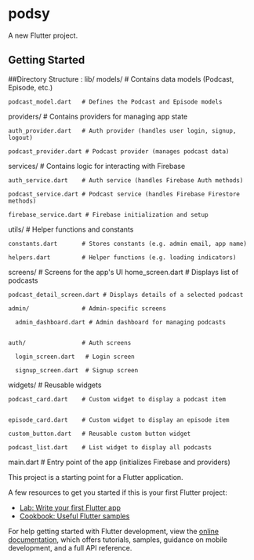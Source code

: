 # podsy

A new Flutter project.

## Getting Started

##Directory Structure :
lib/
  models/                # Contains data models (Podcast, Episode, etc.)
  
    podcast_model.dart   # Defines the Podcast and Episode models
    
  providers/             # Contains providers for managing app state
  
    auth_provider.dart   # Auth provider (handles user login, signup, logout)
    
    podcast_provider.dart # Podcast provider (manages podcast data)
    
  services/              # Contains logic for interacting with Firebase
  
    auth_service.dart    # Auth service (handles Firebase Auth methods)
    
    podcast_service.dart # Podcast service (handles Firebase Firestore methods)
    
    firebase_service.dart # Firebase initialization and setup
    
  utils/                 # Helper functions and constants
  
    constants.dart       # Stores constants (e.g. admin email, app name)
    
    helpers.dart         # Helper functions (e.g. loading indicators)

    
  screens/               # Screens for the app's UI
    home_screen.dart     # Displays list of podcasts
    
    podcast_detail_screen.dart # Displays details of a selected podcast
    
    admin/               # Admin-specific screens
    
      admin_dashboard.dart # Admin dashboard for managing podcasts

      
    auth/                # Auth screens
    
      login_screen.dart   # Login screen
      
      signup_screen.dart  # Signup screen

      
  widgets/               # Reusable widgets
  
    podcast_card.dart    # Custom widget to display a podcast item
    
    
    episode_card.dart    # Custom widget to display an episode item
    
    custom_button.dart   # Reusable custom button widget
    
    podcast_list.dart    # List widget to display all podcasts
    
  main.dart              # Entry point of the app (initializes Firebase and providers)

This project is a starting point for a Flutter application.

A few resources to get you started if this is your first Flutter project:

- [Lab: Write your first Flutter app](https://docs.flutter.dev/get-started/codelab)
- [Cookbook: Useful Flutter samples](https://docs.flutter.dev/cookbook)

For help getting started with Flutter development, view the
[online documentation](https://docs.flutter.dev/), which offers tutorials,
samples, guidance on mobile development, and a full API reference.
